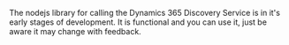 The nodejs library for calling the Dynamics 365 Discovery Service is in it's early stages of development.  It is functional and you can use it, just be aware it may change with feedback. 
